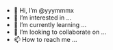 - 👋 Hi, I’m @yyymmmx
- 👀 I’m interested in ...
- 🌱 I’m currently learning ...
- 💞️ I’m looking to collaborate on ...
- 📫 How to reach me ...

<!---
yyymmmx/yyymmmx is a ✨ special ✨ repository because its `README.md` (this file) appears on your GitHub profile.
You can click the Preview link to take a look at your changes.
--->
